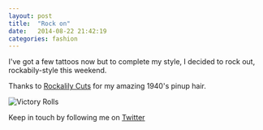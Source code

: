 ```yaml
---
layout: post
title:  "Rock on"
date:   2014-08-22 21:42:19
categories: fashion
---
```


I've got a few tattoos now but to complete my style, I decided to rock out, rockabily-style this weekend.

Thanks to [Rockalily Cuts](http://www.rockalily.com/) for my amazing 1940's pinup hair.

![Victory Rolls](https://raw.githubusercontent.com/raphaelleheaf/nevercinderella/gh-pages/_assets/victory-rolls.jpg)


Keep in touch by following me on [Twitter](https://twitter.com/cinderellanever) 


